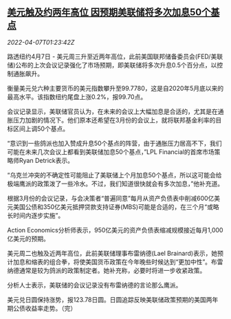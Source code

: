 <!--1649295063000-->
[美元触及约两年高位 因预期美联储将多次加息50个基点](https://cn.reuters.com/article/forex-close-0406-wedn-idCNKCS2LZ02W)
------

<div><i>2022-04-07T01:23:42Z</i></div><p>路透纽约4月7日 - 美元周三升至近两年高位，此前美国联邦储备委员会(FED/美联储)公布的上次会议记录强化了市场预期，即美联储将多次升息0.5个百分点，以控制通胀飙升。</p><p>衡量美元兑六种主要货币的美元指数攀升至99.7780，这是自2020年5月底以来的最高水平。该指数纽约尾盘上涨0.2%，报99.70点。</p><p>会议记录显示，美联储官员认为，在未来的会议上大幅加息是合适的，尤其是在通胀压力加剧的情况下。他们原本还希望在3月份的会议上，就将联邦基金利率的目标区间上调50个基点。</p><p>“意识到一些鸽派也加入赞成升息50个基点的阵营，由于通胀压力居高不下，我们可能在未来几次会议上都看到美联储加息50个基点，”LPL Financial的首席市场策略师Ryan Detrick表示。</p><p>“乌克兰冲突的不确定性可能阻止了美联储上个月加息50个基点，所以这可能会给极端鹰派的政策泼了一些冷水。不过，我们知道很快就会有多次加息，”他补充道。</p><p>根据3月份的会议记录，与会决策者“普遍同意”每月从资产负债表中削减600亿美元美国公债和350亿美元抵押贷款支持证券(MBS)可能是合适的，在三个月“或略长时间内逐步实施”。</p><p>Action Economics分析师表示，950亿美元的资产负债表缩减规模接近每月1,000亿美元的预期。</p><p>美元周二也触及近两年高位，此前美联储理事布雷纳德(Lael Brainard)表示，她预计加息和缩表的组合拳，将使美国货币政策在今年晚些时候达到“更加中性”。布雷纳德通常是较为鸽派的政策制定者。她补充称，必要时将进一步收紧政策。</p><p>分析人士表示，美联储的会议记录没有布雷纳德的言论那么鹰派。</p><p>美元兑日圆保持涨势，报123.78日圆。日圆追踪反映美联储政策预期的美国两年期公债收益率走势。（完）</p>
